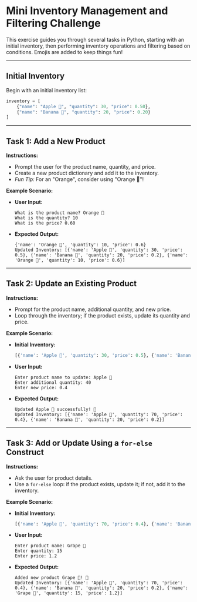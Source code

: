 # Mini Inventory Management and Filtering Challenge

This exercise guides you through several tasks in Python, starting with an initial inventory, then performing inventory operations and filtering based on conditions. Emojis are added to keep things fun!

---

## Initial Inventory

Begin with an initial inventory list:

```python
inventory = [
    {"name": "Apple 🍎", "quantity": 30, "price": 0.50},
    {"name": "Banana 🍌", "quantity": 20, "price": 0.20}
]
```

---

## Task 1: Add a New Product

**Instructions:**

- Prompt the user for the product name, quantity, and price.
- Create a new product dictionary and add it to the inventory.
- _Fun Tip:_ For an "Orange", consider using "Orange 🍊"!

**Example Scenario:**

- **User Input:**
  ```
  What is the product name? Orange 🍊
  What is the quantity? 10
  What is the price? 0.60
  ```
- **Expected Output:**
  ```
  {'name': 'Orange 🍊', 'quantity': 10, 'price': 0.6}
  Updated Inventory: [{'name': 'Apple 🍎', 'quantity': 30, 'price': 0.5}, {'name': 'Banana 🍌', 'quantity': 20, 'price': 0.2}, {'name': 'Orange 🍊', 'quantity': 10, 'price': 0.6}]
  ```

---

## Task 2: Update an Existing Product

**Instructions:**

- Prompt for the product name, additional quantity, and new price.
- Loop through the inventory; if the product exists, update its quantity and price.

**Example Scenario:**

- **Initial Inventory:**
  ```python
  [{'name': 'Apple 🍎', 'quantity': 30, 'price': 0.5}, {'name': 'Banana 🍌', 'quantity': 20, 'price': 0.2}]
  ```
- **User Input:**
  ```
  Enter product name to update: Apple 🍎
  Enter additional quantity: 40
  Enter new price: 0.4
  ```
- **Expected Output:**
  ```
  Updated Apple 🍎 successfully! 🎉
  Updated Inventory: [{'name': 'Apple 🍎', 'quantity': 70, 'price': 0.4}, {'name': 'Banana 🍌', 'quantity': 20, 'price': 0.2}]
  ```

---

## Task 3: Add or Update Using a `for-else` Construct

**Instructions:**

- Ask the user for product details.
- Use a `for-else` loop: if the product exists, update it; if not, add it to the inventory.

**Example Scenario:**

- **Initial Inventory:**
  ```python
  [{'name': 'Apple 🍎', 'quantity': 70, 'price': 0.4}, {'name': 'Banana 🍌', 'quantity': 20, 'price': 0.2}]
  ```
- **User Input:**
  ```
  Enter product name: Grape 🍇
  Enter quantity: 15
  Enter price: 1.2
  ```
- **Expected Output:**
  ```
  Added new product Grape 🍇! 🎉
  Updated Inventory: [{'name': 'Apple 🍎', 'quantity': 70, 'price': 0.4}, {'name': 'Banana 🍌', 'quantity': 20, 'price': 0.2}, {'name': 'Grape 🍇', 'quantity': 15, 'price': 1.2}]
  ```
